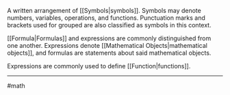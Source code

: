 A written arrangement of [[Symbols|symbols]]. Symbols may denote numbers, variables, operations, and functions. Punctuation marks and brackets used for grouped are also classified as symbols in this context.

[[Formula|Formulas]] and expressions are commonly distinguished from one another. Expressions denote [[Mathematical Objects|mathematical objects]], and formulas are statements about said mathematical objects.

Expressions are commonly used to define [[Function|functions]].

---
#math 